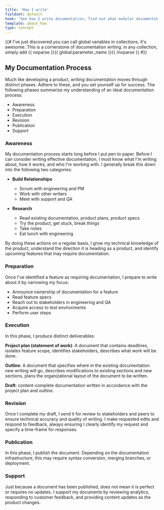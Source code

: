 ```yaml
---
title: 'How I write'
fieldset: default
hook: "See how I write documentation, find out what modular documentation is, and view sample documents"
template: about_how
type: concept
---
```



  {{# I've just discovered you can call global variables in collections. it's awesome. This is a cornerstone of documentation writing. in any collection, simply add {{ noparse }}{{ global:parameter_name }}{{ /noparse }} #}}


## My Documentation Process

Much like developing a product, writing documentation moves through distinct phases. Adhere to these, and you set yourself up for success. The following phases summarize my understanding of an ideal documentation process:

* Awareness
* Preparation
* Execution
* Revision
* Publication
* Support

### Awareness

My documentation process starts long before I put pen to paper. Before I can consider writing effective documentation, I must know what I'm writing about, how it works, and who I'm working with. I generally break this down into the following two categories:

* **Build Relationships**
  * Scrum with engineering and PM
  * Work with other writers
  * Meet with support and QA

* **Research**
  * Read existing documentation, product plans, product specs
  * Try the product, get stuck, break things
  * Take notes
  * Eat lunch with engineering

By doing these actions on a regular basis, I grow my technical knowledge of the product, understand the direction it is heading as a product, and identify upcoming features that may require documentation.

### Preparation

Once I've identified a feature as requiring documentation, I prepare to write about it by narrowing my focus:

* Announce ownership of documentation for a feature
* Read feature specs
* Reach out to stakeholders in engineering and QA
* Acquire access to test environments
* Perform user steps

### Execution

In this phase, I produce distinct deliverables:

**Project plan (statement of work)**: A document that contains deadlines, isolates feature scope, identifies stakeholders, describes what work will be done.

**Outline**: A document that specifies where in the existing documentation new writing will go, describes modifications to existing sections and new sections, plans the organizational layout of the document to be written.

**Draft**: content-complete documentation written in accordance with the project plan and outline.

### Revision

Once I complete my draft, I send it for review to stakeholders and peers to ensure technical accuracy and quality of writing. I make requested edits and respond to feedback, always ensuring I clearly identify my request and specify a time-frame for responses.

### Publication

In this phase, I publish the document. Depending on the documentation infrastructure, this may require syntax conversion, merging branches, or deployment.

### Support

Just because a document has been published, does not mean it is perfect or requires no updates. I support my documents by reviewing analytics, responding to customer feedback, and providing content updates as the product changes.

<!--
## Documentation platforms

* ASCIIdoc
* Madcap Flare

### Modular Content Management

In the structure outlined in the [about section](/documentation-new/about/), you'll see that the content is all contained in a single folder. This allows us to build documents using a single source of modular topics. Now we can reuse shared topics. Neat, huh?

The topics in modular content management consist of two parts: metadata (in this case: YAML frontmatter) and the markdown content itself. YAML frontmatter contains any kind of useful metadata you can imagine, for example:

  * Publish/Update date
  * Product or category
  * Related topics
  * Topic type
  * Author
  * Anything else

### Setting up modular content infrastructure

Modular content infrastructure isn't easy to set up; it requires quite a lot more forethought and management overhead than writing in a word processor, or even writing into a basic CMS (I'm looking you, WordPress). It requires a powerful content management system and the technical understanding to make that work.

For more detailed information about how modular content infrastructure is set up on this website, see the [about section](/documentation-new/about/)

### Markup Details

Modular content markup can be identified by the following principles:

  * Topic-based authorship
  * Inclusion of text variables
  * Centralized content sourcing

#### Topic-based authorship

If you're doing all of the legwork to implement a modular content system, you need to be writing with it in mind. In essence, that's what topic-based authoring is. The modular segments you write must be independently understandable.

Let's look at an example: steaming rice with vegetables

Consider all of the steps that go into steaming rice with vegetables, on the surface it's pretty simple:

1. Gather ingredients
2. Measure the rice, vegetables, water
3. Add everything to the rice steamer
4. Cook it

Let's look again though, this simple task leaves a lot of questions unanswered:

* How much of each ingredient do you add?
* How do you cook it? In a pot, or a steamer? And for how long?
* What kind of rice are you using, and do you need to adjust the water added for different kinds of rice?
* How do you measure the ingredients?

There are even a number of indirect questions we can ask that are related to this task that range from very fundamental to very specific:

* What is/are rice, vegetables, a pot, a measuring cup, or a steamer?
* Where do you buy any of these things?
* What form do vegetables come in? Fresh, frozen, canned, dehydrated.
* What kind of steamer is best for me?

In the context of steaming vegetables, this exercise is a little bit tedious. After all, if you're not sure how to steam rice, you probably just google the answer, or call your mom. But what happens when we shift to something like a airplane firmware? All of a sudden these related topics matter, and your users probably won't be able to ask their mom. Heck, if your product is suitably niche or proprietary, your users might not even find their answer on google.

Equally important is knowing what not-to-write. To identify things that you shouldn't be writing about, consider the following:

* how many degrees of separation from your product is this detail?
* what will happen if this detail goes unsaid?
* how many people will this detail impact?
* Is this detail someone else's responsibility and can you leverage their documentation?
* what will happen if this detail becomes outdated or wrong?

Some examples of things that you probably wouldn't want to include in example documentation:

* what is the meaning of life?
* who makes rice cookers?
* how long does the cook cycle last on the steam-o-matic steamer?

You can break up this act into a series of DITA-esque topics. -->
